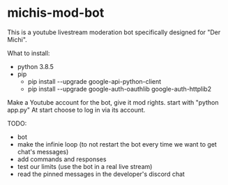 # michis-mod-bot

This is a youtube livestream moderation bot specifically designed for "Der Michi".

What to install:

-   python 3.8.5
-   pip
    -   pip install --upgrade google-api-python-client
    -   pip install --upgrade google-auth-oauthlib google-auth-httplib2

Make a Youtube account for the bot, give it mod rights.
start with "python app.py"
At start choose to log in via its account.

TODO:

-   bot
-   make the infinie loop (to not restart the bot every time we want to get chat's messages)
-   add commands and responses
-   test our limits (use the bot in a real live stream)
-   read the pinned messages in the developer's discord chat

